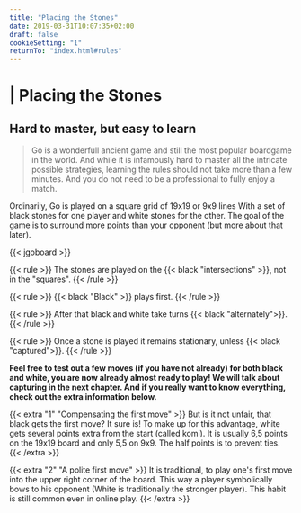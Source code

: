 ```yaml
---
title: "Placing the Stones"
date: 2019-03-31T10:07:35+02:00
draft: false
cookieSetting: "1"
returnTo: "index.html#rules"
---
```


# | Placing the Stones
## Hard to master, but easy to learn

> Go is a wonderfull ancient game and still the most popular boardgame in the world. And while it is infamously hard to master all the intricate possible strategies, learning the rules should not take more than a few minutes. And you do not need to be a professional to fully enjoy a match.

Ordinarily, Go is played on a square grid of 19x19 or 9x9 lines With a set of black stones for one player and white stones for the other. The goal of the game is to surround more points than your opponent (but more about that later).

{{< jgoboard >}}

{{< rule >}}
The stones are played on the {{< black "intersections" >}}, not in the "squares".
{{< /rule >}}

{{< rule >}}
{{< black "Black" >}} plays first.
{{< /rule >}}

{{< rule >}}
After that black and white take turns {{< black "alternately">}}.
{{< /rule >}}

{{< rule >}}
Once a stone is played it remains stationary, unless {{< black "captured">}}.
{{< /rule >}}

**Feel free to test out a few moves (if you have not already) for both black and white, you are now already almost ready to play! We will talk about capturing in the next chapter.
And if you really want to know everything, check out the extra information below.**


{{< extra "1" "Compensating the first move" >}}
	But is it not unfair, that black gets the first move? It sure is! To make up for this advantage, white gets several points extra from the start (called komi). 
    It is usually 6,5 points on the 19x19 board and only 5,5 on 9x9. The half points is to prevent ties.
{{< /extra >}}

{{< extra "2" "A polite first move" >}}
	It is traditional, to play one's first move into the upper right corner of the board. This way a player symbolically bows to his opponent (White is traditionally the stronger player). This habit is still common even in online play.
{{< /extra >}}
